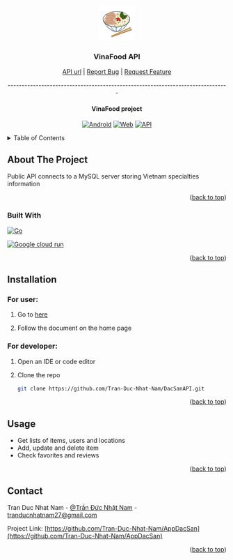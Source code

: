 

<!-- Improved compatibility of back to top -->
<a name="readme-top"></a>

<!-- PROJECT LOGO -->
<br />
<div align="center">
  <a href="https://github.com/Tran-Duc-Nhat-Nam/AppDacSan">
    <img src="logo_pho.png" alt="Logo" width="80" height="80">
  </a>

<h3 align="center">VinaFood API</h3>

<p align="center">
  <a href="https://github.com/Tran-Duc-Nhat-Nam/AppDacSan/releases">API url</a>
  |
  <a href="https://github.com/Tran-Duc-Nhat-Nam/AppDacSan/issues">Report Bug</a>
  |
  <a href="https://github.com/Tran-Duc-Nhat-Nam/AppDacSan/issues">Request Feature</a>
  <br />
  <p>-------------------------------------------------------------------------------</p>
  <h4 align="center">VinaFood project</h3>

  [![Android][Android-logo]][Android-url]
  [![Web][Web-logo]][Web-url]
  [![API][API-logo]][API-url]
</p>
</div>



<!-- TABLE OF CONTENTS -->
<details>
  <summary>Table of Contents</summary>
  <ol>
    <li>
      <a href="#about-the-project">About The Project</a>
      <ul>
        <li><a href="#built-with">Built With</a></li>
      </ul>
    </li>
    <li>
      <a href="#installation">Getting Started</a>
    </li>
    <li><a href="#usage">Usage</a></li>
    <li><a href="#contact">Contact</a></li>
  </ol>
</details>



<!-- ABOUT THE PROJECT -->
## About The Project

Public API connects to a MySQL server storing Vietnam specialties information 

<p align="right">(<a href="#readme-top">back to top</a>)</p>



### Built With

[![Go][Go-logo]][Go-url]

[![Google cloud run][Google-cloud-run-logo]][Google-cloud-run-url]

<p align="right">(<a href="#readme-top">back to top</a>)</p>



<!-- GETTING STARTED -->
## Installation

### For user:
1. Go to [here](https://github.com/Tran-Duc-Nhat-Nam/DacSanAPI/releases)
   
2. Follow the document on the home page

### For developer:
1. Open an IDE or code editor

2. Clone the repo
   
   ```sh
   git clone https://github.com/Tran-Duc-Nhat-Nam/DacSanAPI.git
   ```

<p align="right">(<a href="#readme-top">back to top</a>)</p>


<!-- USAGE EXAMPLES -->
## Usage

* Get lists of items, users and locations
* Add, update and delete item
* Check favorites and reviews   

<p align="right">(<a href="#readme-top">back to top</a>)</p>


<!-- CONTACT -->
## Contact

Tran Duc Nhat Nam - [@Trần Đức Nhật Nam](https://www.facebook.com/nhatnam.tranduc) - tranducnhatnam27@gmail.com

Project Link: [https://github.com/Tran-Duc-Nhat-Nam/AppDacSan](https://github.com/Tran-Duc-Nhat-Nam/AppDacSan)

<p align="right">(<a href="#readme-top">back to top</a>)</p>

<!-- MARKDOWN LINKS & IMAGES -->
<!-- https://www.markdownguide.org/basic-syntax/#reference-style-links -->
[Android-logo]: https://img.shields.io/badge/android-000000?style=for-the-badge&logo=android&logoColor=lime
[Android-url]: https://github.com/Tran-Duc-Nhat-Nam/AppDacSan
[Web-logo]: https://img.shields.io/badge/web-000000?style=for-the-badge&logo=flutter&logoColor=dodgerblue 
[Web-url]: https://github.com/Tran-Duc-Nhat-Nam/App_Quan_Ly_Dac_San
[API-logo]: https://img.shields.io/badge/api-000000?style=for-the-badge&logo=go&logoColor=deepskyblue
[API-url]: https://github.com/Tran-Duc-Nhat-Nam/DacSanAPI
[Go-logo]: https://img.shields.io/badge/go-000000?style=for-the-badge&logo=go&logoColor=deepskyblue
[Go-url]: https://go.dev/
[Google-cloud-run-logo]: https://img.shields.io/badge/google%20cloud%20run-000000?style=for-the-badge&logo=google&logoColor=cyan
[Google-cloud-run-url]: https://cloud.google.com/run
